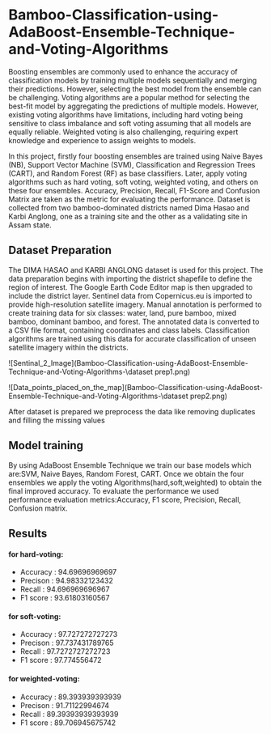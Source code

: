 # Bamboo-Classification-using-AdaBoost-Ensemble-Technique-and-Voting-Algorithms
Boosting ensembles are commonly used to enhance the accuracy of classification models by training multiple models sequentially and merging their predictions. However, selecting the best model from the ensemble can be challenging. Voting algorithms are a popular method for selecting the best-fit model by aggregating the predictions of multiple models. However, existing voting algorithms have limitations, including hard voting being sensitive to class imbalance and soft voting assuming that all models are equally reliable. Weighted voting is also challenging, requiring expert knowledge and experience to assign weights to models.

In this project, firstly four boosting ensembles are trained using Naive Bayes (NB), Support Vector Machine (SVM), Classification and Regression Trees (CART), and Random Forest (RF) as base classifiers. Later, apply voting algorithms such as hard voting, soft voting, weighted voting, and others on these four ensembles. Accuracy, Precision, Recall, F1-Score and Confusion Matrix are taken as the metric for evaluating the performance. Dataset is collected from two bamboo-dominated districts named Dima Hasao and Karbi Anglong, one as a training site and the other as a validating site in Assam state.

## Dataset Preparation
The DIMA HASAO and KARBI ANGLONG dataset is used for this project. The data preparation begins with importing the district shapefile to define the region of interest. The Google Earth Code Editor map is then upgraded to include the district layer. Sentinel data from Copernicus.eu is imported to provide high-resolution satellite imagery. Manual annotation is performed to create training data for six classes: water, land, pure bamboo, mixed bamboo, dominant bamboo, and forest. The annotated data is converted to a CSV file format, containing coordinates and class labels. Classification algorithms are trained using this data for accurate classification of unseen satellite imagery within the districts.

![Sentinal_2_Image](Bamboo-Classification-using-AdaBoost-Ensemble-Technique-and-Voting-Algorithms-\dataset prep1.png)


![Data_points_placed_on_the_map](Bamboo-Classification-using-AdaBoost-Ensemble-Technique-and-Voting-Algorithms-\dataset prep2.png)


After dataset is prepared we preprocess the data like removing duplicates and filling the missing values

## Model training
By using AdaBoost Ensemble Technique we train our base models which are:SVM, Naive Bayes, Random Forest, CART. Once we obtain the four ensembles we apply the voting Algorithms(hard,soft,weighted) to obtain the final improved accuracy.
To evaluate the performance we used performance evaluation metrics:Accuracy, F1 score, Precision, Recall, Confusion matrix.

## Results
#### for hard-voting:
- Accuracy : 94.69696969697
- Precison : 94.98332123432
- Recall : 94.696969696967
- F1 score : 93.61803160567

#### for soft-voting:
- Accuracy : 97.727272727273
- Precison : 97.737431789765
- Recall : 97.7272727272723
- F1 score : 97.774556472

#### for weighted-voting:
- Accuracy : 89.393939393939
- Precison : 91.71122994674
- Recall : 89.39393939393939
- F1 score : 89.706945675742






